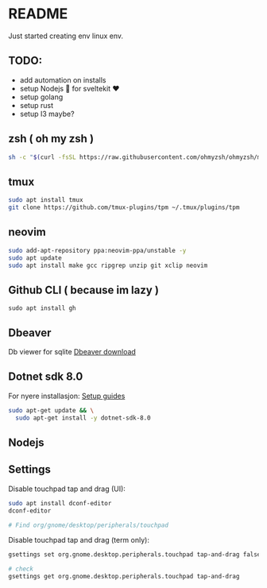 # README

Just started creating env linux env.

## TODO:
- add automation on installs
- setup Nodejs 🤮 for sveltekit ❤️
- setup golang
- setup rust
- setup I3 maybe?


## zsh ( oh my zsh )
```bash
sh -c "$(curl -fsSL https://raw.githubusercontent.com/ohmyzsh/ohmyzsh/master/tools/install.sh)"
```
## tmux
```bash
sudo apt install tmux
git clone https://github.com/tmux-plugins/tpm ~/.tmux/plugins/tpm
```

## neovim
```bash
sudo add-apt-repository ppa:neovim-ppa/unstable -y
sudo apt update
sudo apt install make gcc ripgrep unzip git xclip neovim
```
## Github CLI ( because im lazy )
```
sudo apt install gh
```

## Dbeaver
Db viewer for sqlite
[Dbeaver download](https://dbeaver.io/download/2/)

## Dotnet sdk 8.0

For nyere installasjon: [Setup guides](https://dotnet.microsoft.com/en-us/download)

```bash
sudo apt-get update && \
  sudo apt-get install -y dotnet-sdk-8.0
```

## Nodejs

## Settings

Disable touchpad tap and drag (UI):
```bash 
sudo apt install dconf-editor
dconf-editor

# Find org/gnome/desktop/peripherals/touchpad
```

Disable touchpad tap and drag (term only):
```bash
gsettings set org.gnome.desktop.peripherals.touchpad tap-and-drag false

# check
gsettings get org.gnome.desktop.peripherals.touchpad tap-and-drag
```
